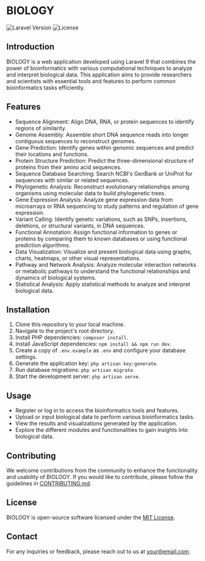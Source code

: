 # BIOLOGY

![Laravel Version](https://img.shields.io/badge/Laravel-9.x-red)
![License](https://img.shields.io/badge/license-MIT-blue)

## Introduction
BIOLOGY is a web application developed using Laravel 9 that combines the power of bioinformatics with various computational techniques to analyze and interpret biological data. This application aims to provide researchers and scientists with essential tools and features to perform common bioinformatics tasks efficiently.

## Features
- Sequence Alignment: Align DNA, RNA, or protein sequences to identify regions of similarity.
- Genome Assembly: Assemble short DNA sequence reads into longer contiguous sequences to reconstruct genomes.
- Gene Prediction: Identify genes within genomic sequences and predict their locations and functions.
- Protein Structure Prediction: Predict the three-dimensional structure of proteins from their amino acid sequences.
- Sequence Database Searching: Search NCBI's GenBank or UniProt for sequences with similar or related sequences.
- Phylogenetic Analysis: Reconstruct evolutionary relationships among organisms using molecular data to build phylogenetic trees.
- Gene Expression Analysis: Analyze gene expression data from microarrays or RNA sequencing to study patterns and regulation of gene expression.
- Variant Calling: Identify genetic variations, such as SNPs, insertions, deletions, or structural variants, in DNA sequences.
- Functional Annotation: Assign functional information to genes or proteins by comparing them to known databases or using functional prediction algorithms.
- Data Visualization: Visualize and present biological data using graphs, charts, heatmaps, or other visual representations.
- Pathway and Network Analysis: Analyze molecular interaction networks or metabolic pathways to understand the functional relationships and dynamics of biological systems.
- Statistical Analysis: Apply statistical methods to analyze and interpret biological data.

## Installation
1. Clone this repository to your local machine.
2. Navigate to the project's root directory.
3. Install PHP dependencies: `composer install`.
4. Install JavaScript dependencies: `npm install && npm run dev`.
5. Create a copy of `.env.example` as `.env` and configure your database settings.
6. Generate the application key: `php artisan key:generate`.
7. Run database migrations: `php artisan migrate`.
8. Start the development server: `php artisan serve`.

## Usage
- Register or log in to access the bioinformatics tools and features.
- Upload or input biological data to perform various bioinformatics tasks.
- View the results and visualizations generated by the application.
- Explore the different modules and functionalities to gain insights into biological data.

## Contributing
We welcome contributions from the community to enhance the functionality and usability of BIOLOGY. If you would like to contribute, please follow the guidelines in [CONTRIBUTING.md](CONTRIBUTING.md).

## License
BIOLOGY is open-source software licensed under the [MIT License](LICENSE).

## Contact
For any inquiries or feedback, please reach out to us at your@email.com.

